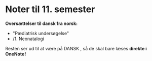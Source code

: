 # Noter til 11. semester

**Oversættelser til dansk fra norsk:**
- "Pædiatrisk undersøgelse"
- /1. Neonatalogi

Resten ser ud til at være på DANSK , så de skal bare læses **direkte i OneNote!**
